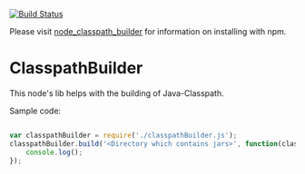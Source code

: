 [![Build Status](https://travis-ci.org/asnir/node_classpath_builder.png)](https://travis-ci.org/asnir/node_classpath_builder)

Please visit [node_classpath_builder](https://www.npmjs.com/package/node_classpath_builder) for information on installing with npm.


ClasspathBuilder
================
This node's lib helps with the building of Java-Classpath. 

Sample code:

```javascript

var classpathBuilder = require('./classpathBuilder.js');
classpathBuilder.build('<Directory which contains jars>', function(classpath){
	console.log();
});

```
